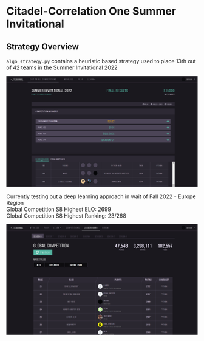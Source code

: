 # Citadel-Correlation One Summer Invitational

## Strategy Overview

`algo_strategy.py` contains a heuristic based strategy used to place 13th out of 42 teams in the Summer Invitational 2022

![Summer Invitational](Terminal.png)

Currently testing out a deep learning approach in wait of Fall 2022 - Europe Region \
Global Competition S8 Highest ELO: 2699 \
Global Competition S8 Highest Ranking: 23/268

![Global Competition](Terminal2.png)
